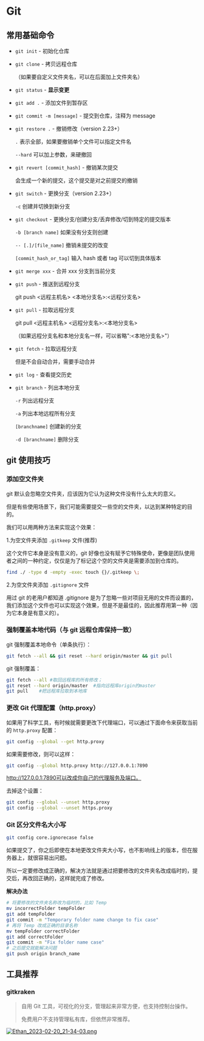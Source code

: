 # Git

## 常用基础命令

- `git init` - 初始化仓库

- `git clone` - 拷贝远程仓库

  （如果要自定义文件夹名，可以在后面加上文件夹名）

- `git status` - **显示变更**

- `git add .` - 添加文件到暂存区

- `git commit -m [message]` - 提交到仓库，注释为 message

- `git restore .` - 撤销修改（version 2.23+）

  `.` 表示全部，如果要撤销单个文件可以指定文件名

  `--hard` 可以加上参数，来硬撤回

- `git revert [commit_hash]` - 撤销某次提交

  会生成一个新的提交，这个提交是对之前提交的撤销

- `git switch` - 更换分支（version 2.23+）

  `-c` 创建并切换到新分支

- `git checkout` - 更换分支/创建分支/丢弃修改/切到特定的提交版本

  `-b [branch name]` 如果没有分支则创建

  `-- [.]/[file_name]` 撤销未提交的改变

  `[commit_hash_or_tag]` 输入 hash 或者 tag 可以切到具体版本

- `git merge xxx` - 合并 xxx 分支到当前分支

- `git push` - 推送到远程分支

  git push <远程主机名> <本地分支名>:<远程分支名>

- `git pull` - 拉取远程分支

  git pull <远程主机名> <远程分支名>:<本地分支名>

  （如果远程分支名和本地分支名一样，可以省略":<本地分支名>"）

- `git fetch` - 拉取远程分支

  但是不会自动合并，需要手动合并

- `git log` - 查看提交历史

- `git branch` - 列出本地分支

  `-r` 列出远程分支

  `-a` 列出本地远程所有分支

  `[branchname]` 创建新的分支

  `-d [branchname]` 删除分支

## git 使用技巧

### 添加空文件夹

git 默认会忽略空文件夹，应该因为它认为这种文件没有什么太大的意义。

但是有些使用场景下，我们可能需要提交一些空的文件夹，以达到某种特定的目的。

我们可以用两种方法来实现这个效果：

1.为空文件夹添加 `.gitkeep` 文件(推荐)

这个文件它本身是没有意义的，git 好像也没有赋予它特殊使命，更像是团队使用者之间的一种约定，仅仅是为了标记这个空的文件夹是需要添加到仓库的。

```bash
find ./ -type d -empty -exec touch {}/.gitkeep \;
```

2.为空文件夹添加 `.gitignore` 文件

用过 git 的老用户都知道 .gitignore 是为了忽略一些对项目无用的文件而设置的，我们添加这个文件也可以实现这个效果，但是不是最佳的，因此推荐用第一种（因为它本身是有意义的）。

### 强制覆盖本地代码（与 git 远程仓库保持一致）

git 强制覆盖本地命令（单条执行）：

```bash
git fetch --all && git reset --hard origin/master && git pull
```

git 强制覆盖：

```bash
git fetch --all #取回远程库的所有修改；
git reset --hard origin/master  #指向远程库origin的master
git pull    #把远程库拉取到本地库
```

### 更改 Git 代理配置（http.proxy）

如果用了科学工具，有时候就需要更改下代理端口，可以通过下面命令来获取当前的 `http.proxy` 配置：

```bash
git config --global --get http.proxy
```

如果需要修改，则可以这样：

```bash
git config --global http.proxy http://127.0.0.1:7890
```

http://127.0.0.1:7890可以改成你自己的代理服务及端口。

去掉这个设置：

```bash
git config --global --unset http.proxy
git config --global --unset https.proxy
```

### Git 区分文件名大小写

```bash
git config core.ignorecase false
```

如果提交了，你之后即使在本地更改文件夹大小写，也不影响线上的版本，但在服务器上，就很容易出问题。

所以一定要修改成正确的，解决方法就是通过把要修改的文件夹名改成临时的，提交后，再改回正确的，这样就完成了修改。

**解决办法**

```bash
# 将要修改的文件夹名称改为临时的，比如 Temp
mv incorrectFolder tempFolder
git add tempFolder
git commit -m "Temporary folder name change to fix case"
# 再将 Temp 改成正确的目录名称
mv tempFolder correctFolder
git add correctFolder
git commit -m "Fix folder name case"
# 之后提交就能解决问题
git push origin branch_name
```

## 工具推荐

### gitkraken

> 自用 Git 工具，可视化的分支，管理起来非常方便，也支持控制台操作。
>
> 免费用户不支持管理私有库，但依然非常推荐。

[![Ethan_2023-02-20_21-34-03.png](https://img.shejibiji.com/2023/02/20/63f37704e4079.png)](https://img.shejibiji.com/2023/02/20/63f37704e4079.png)
